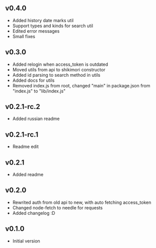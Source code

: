 ## v0.4.0
* Added history date marks util
* Support types and kinds for search util
* Edited error messages
* Small fixes

## v0.3.0
* Added relogin when access_token is outdated
* Moved utils from api to shikimori constructor
* Added id parsing to search method in utils
* Added docs for utils
* Removed index.js from root, changed "main" in package.json from "index.js" to "lib/index.js"

## v0.2.1-rc.2
* Added russian readme

## v0.2.1-rc.1
* Readme edit

## v0.2.1
* Added readme

## v0.2.0
* Rewrited auth from old api to new, with auto fetching access_token
* Changed node-fetch to needle for requests
* Added changelog :D

## v0.1.0
* Initial version